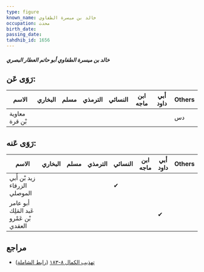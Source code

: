 ```yaml
---
type: figure
known_name: خالد بن ميسرة الطفاوي
occupation: محدث
birth_date:
passing_date:
tahdhib_id: 1656
---
```

##### خالد بن ميسرة الطفاوي أبو حاتم العطار البصري

## رَوَى عَن:
| الاسم          | البخاري | مسلم | الترمذي | النسائي | ابن ماجه | أبي داود | Others |
| -------------- | ------- | ---- | ------- | ------- | -------- | -------- | ------ |
| معاوية بْن قرة |         |      |         |         |          |          | دس     |
## رَوَى عَنه:
| الاسم                                   | البخاري | مسلم | الترمذي | النسائي | ابن ماجه | أبي داود | Others |
| --------------------------------------- | ------- | ---- | ------- | ------- | -------- | -------- | ------ |
| زيد بْن أَبي الزرقاء الموصلي            |         |      |         | ✔       |          |          |        |
| أبو عامر عَبد المَلِك بْن عَمْرو العقدي |         |      |         |         |          | ✔        |        |
## مراجع
- [تهذيب الكمال ٨-١٨٣](obsidian://open?vault=Tahdhib-al-Kamal&file=Figures/١٦٥٦-خالد%20بن%20ميسرة%20الطفاوي%20أبو%20حاتم%20العطار%20البصري) ([رابط الشاملة](https://shamela.ws/book/3722/3894))